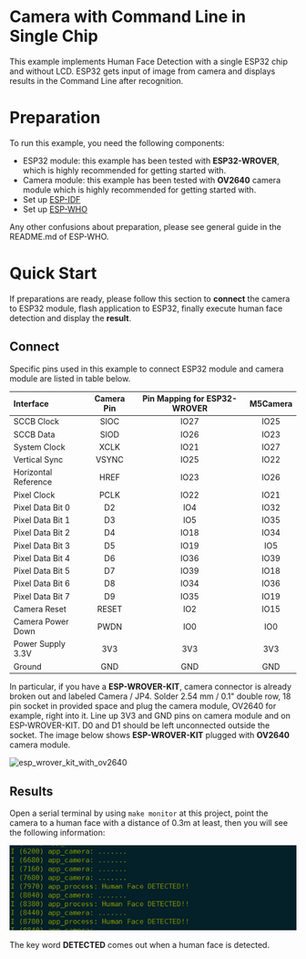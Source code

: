 # Camera with Command Line in Single Chip

This example implements Human Face Detection with a single ESP32 chip and without LCD. ESP32 gets input of image from camera and displays results in the Command Line after recognition.

# Preparation

To run this example, you need the following components:

* ESP32 module: this example has been tested with **ESP32-WROVER**, which is highly recommended for getting started with.
* Camera module: this example has been tested with **OV2640** camera module which is highly recommended for getting started with.
* Set up [ESP-IDF](https://github.com/espressif/esp-idf)
* Set up [ESP-WHO](https://github.com/espressif/esp-who)

Any other confusions about preparation, please see general guide in the README.md of ESP-WHO.


# Quick Start

If preparations are ready, please follow this section to **connect** the camera to ESP32 module, flash application to ESP32, finally execute human face detection and display the **result**.

## Connect
Specific pins used in this example to connect ESP32 module and camera module are listed in table below.

| **Interface** | Camera Pin | Pin Mapping for ESP32-WROVER | **M5Camera**
| :--- | :---: | :---: | :---: |
| SCCB Clock | SIOC | IO27 | IO25
| SCCB Data | SIOD | IO26 | IO23
| System Clock | XCLK | IO21 | IO27
| Vertical Sync | VSYNC | IO25 | IO22
| Horizontal Reference | HREF | IO23 | IO26
| Pixel Clock | PCLK | IO22 | IO21
| Pixel Data Bit 0 | D2 | IO4 | IO32
| Pixel Data Bit 1 | D3 | IO5 | IO35
| Pixel Data Bit 2 | D4 | IO18 | IO34
| Pixel Data Bit 3 | D5 | IO19 | IO5
| Pixel Data Bit 4 | D6 | IO36 | IO39
| Pixel Data Bit 5 | D7 | IO39 | IO18
| Pixel Data Bit 6 | D8 | IO34 | IO36
| Pixel Data Bit 7 | D9 | IO35 | IO19
| Camera Reset | RESET | IO2 | IO15
| Camera Power Down | PWDN | IO0 | IO0
| Power Supply 3.3V | 3V3 | 3V3 | 3V3
| Ground | GND | GND | GND


In particular, if you have a **ESP-WROVER-KIT**, camera connector is already broken out and labeled Camera / JP4. Solder 2.54 mm / 0.1" double row, 18 pin socket in provided space and plug the camera module, OV2640 for example, right into it. Line up 3V3 and GND pins on camera module and on ESP-WROVER-KIT. D0 and D1 should be left unconnected outside the socket. The image below shows **ESP-WROVER-KIT** plugged with **OV2640** camera module.

![esp_wrover_kit_with_ov2640](../../../img/esp_wrover_kit_with_ov2640.png)


## Results

Open a serial terminal by using `make monitor` at this project, point the camera to a human face with a distance of 0.3m at least, then you will see the following information:

![detected](../../../img/detected.png)

The key word **DETECTED** comes out when a human face is detected.
